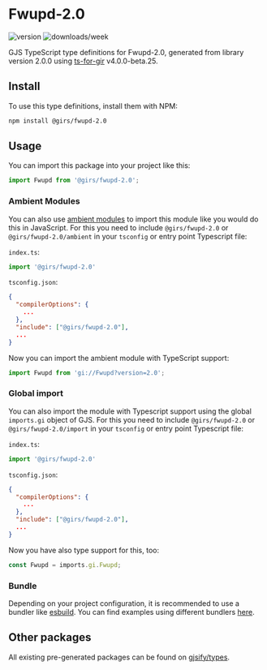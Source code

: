 
# Fwupd-2.0

![version](https://img.shields.io/npm/v/@girs/fwupd-2.0)
![downloads/week](https://img.shields.io/npm/dw/@girs/fwupd-2.0)


GJS TypeScript type definitions for Fwupd-2.0, generated from library version 2.0.0 using [ts-for-gir](https://github.com/gjsify/ts-for-gir) v4.0.0-beta.25.


## Install

To use this type definitions, install them with NPM:
```bash
npm install @girs/fwupd-2.0
```

## Usage

You can import this package into your project like this:
```ts
import Fwupd from '@girs/fwupd-2.0';
```

### Ambient Modules

You can also use [ambient modules](https://github.com/gjsify/ts-for-gir/tree/main/packages/cli#ambient-modules) to import this module like you would do this in JavaScript.
For this you need to include `@girs/fwupd-2.0` or `@girs/fwupd-2.0/ambient` in your `tsconfig` or entry point Typescript file:

`index.ts`:
```ts
import '@girs/fwupd-2.0'
```

`tsconfig.json`:
```json
{
  "compilerOptions": {
    ...
  },
  "include": ["@girs/fwupd-2.0"],
  ...
}
```

Now you can import the ambient module with TypeScript support: 

```ts
import Fwupd from 'gi://Fwupd?version=2.0';
```

### Global import

You can also import the module with Typescript support using the global `imports.gi` object of GJS.
For this you need to include `@girs/fwupd-2.0` or `@girs/fwupd-2.0/import` in your `tsconfig` or entry point Typescript file:

`index.ts`:
```ts
import '@girs/fwupd-2.0'
```

`tsconfig.json`:
```json
{
  "compilerOptions": {
    ...
  },
  "include": ["@girs/fwupd-2.0"],
  ...
}
```

Now you have also type support for this, too:

```ts
const Fwupd = imports.gi.Fwupd;
```

### Bundle

Depending on your project configuration, it is recommended to use a bundler like [esbuild](https://esbuild.github.io/). You can find examples using different bundlers [here](https://github.com/gjsify/ts-for-gir/tree/main/examples).

## Other packages

All existing pre-generated packages can be found on [gjsify/types](https://github.com/gjsify/types).

